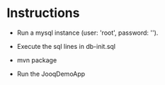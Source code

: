 # Instructions

- Run a mysql instance (user: 'root', password: '').

- Execute the sql lines in db-init.sql

- mvn package

- Run the JooqDemoApp

